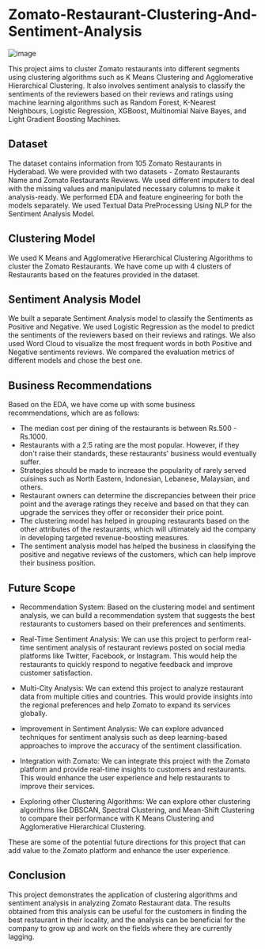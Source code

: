# Zomato-Restaurant-Clustering-And-Sentiment-Analysis
![image](https://user-images.githubusercontent.com/95522639/232321339-054d97fe-b6e5-48f1-9983-6328e9b2faf2.png)


This project aims to cluster Zomato restaurants into different segments using clustering algorithms such as K Means Clustering and Agglomerative Hierarchical Clustering. It also involves sentiment analysis to classify the sentiments of the reviewers based on their reviews and ratings using machine learning algorithms such as Random Forest, K-Nearest Neighbours, Logistic Regression, XGBoost, Multinomial Naive Bayes, and Light Gradient Boosting Machines.

## Dataset
The dataset contains information from 105 Zomato Restaurants in Hyderabad. We were provided with two datasets - Zomato Restaurants Name and Zomato Restaurants Reviews. We used different imputers to deal with the missing values and manipulated necessary columns to make it analysis-ready. We performed EDA and feature engineering for both the models separately. We used Textual Data PreProcessing Using NLP for the Sentiment Analysis Model.

## Clustering Model
We used K Means and Agglomerative Hierarchical Clustering Algorithms to cluster the Zomato Restaurants. We have come up with 4 clusters of Restaurants based on the features provided in the dataset.

## Sentiment Analysis Model
We built a separate Sentiment Analysis model to classify the Sentiments as Positive and Negative. We used Logistic Regression as the model to predict the sentiments of the reviewers based on their reviews and ratings. We also used Word Cloud to visualize the most frequent words in both Positive and Negative sentiments reviews. We compared the evaluation metrics of different models and chose the best one.

## Business Recommendations
Based on the EDA, we have come up with some business recommendations, which are as follows:

* The median cost per dining of the restaurants is between Rs.500 - Rs.1000.
* Restaurants with a 2.5 rating are the most popular. However, if they don't raise their standards, these restaurants' business would eventually suffer.
* Strategies should be made to increase the popularity of rarely served cuisines such as North Eastern, Indonesian, Lebanese, Malaysian, and others.
* Restaurant owners can determine the discrepancies between their price point and the average ratings they receive and based on that they can upgrade the services they offer or reconsider their price point.
* The clustering model has helped in grouping restaurants based on the other attributes of the restaurants, which will ultimately aid the company in developing targeted revenue-boosting measures.
* The sentiment analysis model has helped the business in classifying the positive and negative reviews of the customers, which can help improve their business position.

## Future Scope
* Recommendation System: Based on the clustering model and sentiment analysis, we can build a recommendation system that suggests the best restaurants to customers based on their preferences and sentiments.

* Real-Time Sentiment Analysis: We can use this project to perform real-time sentiment analysis of restaurant reviews posted on social media platforms like Twitter, Facebook, or Instagram. This would help the restaurants to quickly respond to negative feedback and improve customer satisfaction.

* Multi-City Analysis: We can extend this project to analyze restaurant data from multiple cities and countries. This would provide insights into the regional preferences and help Zomato to expand its services globally.

* Improvement in Sentiment Analysis: We can explore advanced techniques for sentiment analysis such as deep learning-based approaches to improve the accuracy of the sentiment classification.

* Integration with Zomato: We can integrate this project with the Zomato platform and provide real-time insights to customers and restaurants. This would enhance the user experience and help restaurants to improve their services.

* Exploring other Clustering Algorithms: We can explore other clustering algorithms like DBSCAN, Spectral Clustering, and Mean-Shift Clustering to compare their performance with K Means Clustering and Agglomerative Hierarchical Clustering.

These are some of the potential future directions for this project that can add value to the Zomato platform and enhance the user experience.

## Conclusion
This project demonstrates the application of clustering algorithms and sentiment analysis in analyzing Zomato Restaurant data. The results obtained from this analysis can be useful for the customers in finding the best restaurant in their locality, and the analysis can be beneficial for the company to grow up and work on the fields where they are currently lagging.






